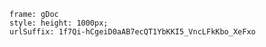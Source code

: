 ```custom-frames
frame: gDoc
style: height: 1000px;
urlSuffix: 1f7Qi-hCgeiD0aAB7ecQT1YbKKI5_VncLFkKbo_XeFxo
```
